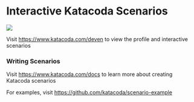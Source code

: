 # Interactive Katacoda Scenarios

[![](http://shields.katacoda.com/katacoda/deven/count.svg)](https://www.katacoda.com/deven "Get your profile on Katacoda.com")

Visit https://www.katacoda.com/deven to view the profile and interactive scenarios

### Writing Scenarios
Visit https://www.katacoda.com/docs to learn more about creating Katacoda scenarios

For examples, visit https://github.com/katacoda/scenario-example
